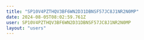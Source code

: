 ```yaml
---
title: "SP10V4PZTHQV3BF6WN2D31DBNSF57JC8J1NR2N0MP"
date: 2024-08-05T08:02:59.761Z
user: SP10V4PZTHQV3BF6WN2D31DBNSF57JC8J1NR2N0MP
layout: "users"
---
```

    
